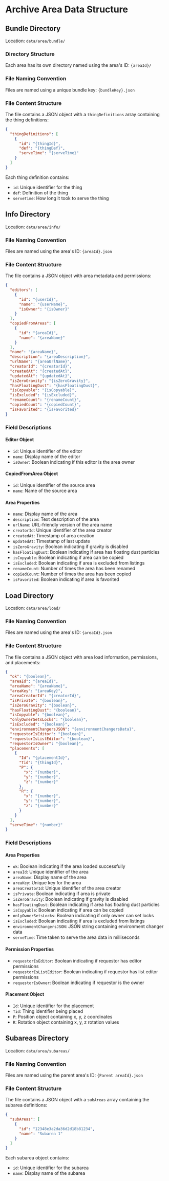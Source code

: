 # Archive Area Data Structure

## Bundle Directory
Location: `data/area/bundle/`

### Directory Structure
Each area has its own directory named using the area's ID: `{areaId}/`

### File Naming Convention
Files are named using a unique bundle key: `{bundleKey}.json`

### File Content Structure
The file contains a JSON object with a `thingDefinitions` array containing the thing definitions:

```json
{
  "thingDefinitions": [
    {
      "id": "{thingId}",
      "def": "{thingDef}",
      "serveTime": "{serveTime}"
    }
  ]
}
```

Each thing definition contains:
- `id`: Unique identifier for the thing
- `def`: Definition of the thing
- `serveTime`: How long it took to serve the thing


## Info Directory
Location: `data/area/info/`

### File Naming Convention
Files are named using the area's ID: `{areaId}.json`

### File Content Structure
The file contains a JSON object with area metadata and permissions:

```json
{
  "editors": [
    {
      "id": "{userId}",
      "name": "{userName}",
      "isOwner": "{isOwner}"
    }
  ],
  "copiedFromAreas": [
    {
      "id": "{areaId}",
      "name": "{areaName}"
    }
  ],
  "name": "{areaName}",
  "description": "{areaDescription}",
  "urlName": "{areaUrlName}",
  "creatorId": "{creatorId}",
  "createdAt": "{createdAt}",
  "updatedAt": "{updatedAt}",
  "isZeroGravity": "{isZeroGravity}",
  "hasFloatingDust": "{hasFloatingDust}",
  "isCopyable": "{isCopyable}",
  "isExcluded": "{isExcluded}",
  "renameCount": "{renameCount}",
  "copiedCount": "{copiedCount}",
  "isFavorited": "{isFavorited}"
}
```

### Field Descriptions
#### Editor Object
- `id`: Unique identifier of the editor
- `name`: Display name of the editor
- `isOwner`: Boolean indicating if this editor is the area owner

#### CopiedFromArea Object
- `id`: Unique identifier of the source area
- `name`: Name of the source area

#### Area Properties
- `name`: Display name of the area
- `description`: Text description of the area
- `urlName`: URL-friendly version of the area name
- `creatorId`: Unique identifier of the area creator
- `createdAt`: Timestamp of area creation
- `updatedAt`: Timestamp of last update
- `isZeroGravity`: Boolean indicating if gravity is disabled
- `hasFloatingDust`: Boolean indicating if area has floating dust particles
- `isCopyable`: Boolean indicating if area can be copied
- `isExcluded`: Boolean indicating if area is excluded from listings
- `renameCount`: Number of times the area has been renamed
- `copiedCount`: Number of times the area has been copied
- `isFavorited`: Boolean indicating if area is favorited

## Load Directory
Location: `data/area/load/`

### File Naming Convention
Files are named using the area's ID: `{areaId}.json`

### File Content Structure
The file contains a JSON object with area load information, permissions, and placements:

```json
{
  "ok": "{boolean}",
  "areaId": "{areaId}",
  "areaName": "{areaName}",
  "areaKey": "{areaKey}",
  "areaCreatorId": "{creatorId}",
  "isPrivate": "{boolean}",
  "isZeroGravity": "{boolean}",
  "hasFloatingDust": "{boolean}",
  "isCopyable": "{boolean}",
  "onlyOwnerSetsLocks": "{boolean}",
  "isExcluded": "{boolean}",
  "environmentChangersJSON": "{environmentChangersData}",
  "requestorIsEditor": "{boolean}",
  "requestorIsListEditor": "{boolean}",
  "requestorIsOwner": "{boolean}",
  "placements": [
    {
      "Id": "{placementId}",
      "Tid": "{thingId}",
      "P": {
        "x": "{number}",
        "y": "{number}",
        "z": "{number}"
      },
      "R": {
        "x": "{number}",
        "y": "{number}",
        "z": "{number}"
      }
    }
  ],
  "serveTime": "{number}"
}
```

### Field Descriptions
#### Area Properties
- `ok`: Boolean indicating if the area loaded successfully
- `areaId`: Unique identifier of the area
- `areaName`: Display name of the area
- `areaKey`: Unique key for the area
- `areaCreatorId`: Unique identifier of the area creator
- `isPrivate`: Boolean indicating if area is private
- `isZeroGravity`: Boolean indicating if gravity is disabled
- `hasFloatingDust`: Boolean indicating if area has floating dust particles
- `isCopyable`: Boolean indicating if area can be copied
- `onlyOwnerSetsLocks`: Boolean indicating if only owner can set locks
- `isExcluded`: Boolean indicating if area is excluded from listings
- `environmentChangersJSON`: JSON string containing environment changer data
- `serveTime`: Time taken to serve the area data in milliseconds

#### Permission Properties
- `requestorIsEditor`: Boolean indicating if requestor has editor permissions
- `requestorIsListEditor`: Boolean indicating if requestor has list editor permissions
- `requestorIsOwner`: Boolean indicating if requestor is the owner

#### Placement Object
- `Id`: Unique identifier for the placement
- `Tid`: Thing identifier being placed
- `P`: Position object containing x, y, z coordinates
- `R`: Rotation object containing x, y, z rotation values


## Subareas Directory
Location: `data/area/subareas/`

### File Naming Convention
Files are named using the parent area's ID: `{Parent areaId}.json`

### File Content Structure
The file contains a JSON object with a `subAreas` array containing the subarea definitions:

```json
{
  "subAreas": [
    {
      "id": "12348e3a2da36d2d18b81234",
      "name": "Subarea 1"
    }
  ]
}
```

Each subarea object contains:
- `id`: Unique identifier for the subarea
- `name`: Display name of the subarea


